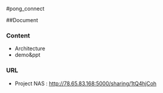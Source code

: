 #pong_connect

##Document 

### Content
- Architecture
- demo&ppt

### URL
- Project NAS : <http://78.65.83.168:5000/sharing/1tQ4hjCoh>